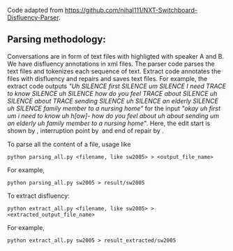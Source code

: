 Code adapted from https://github.com/nihal111/NXT-Switchboard-Disfluency-Parser. 

## Parsing methodology:
Conversations are in form of text files with highligted with speaker A and B. We have disfluency annotations in xml files. The parser code parses the text files and tokenizes each sequence of text. Extract code annotates the files with disfluency and repairs and saves text files. For example, the extract code outputs <em>"Uh SILENCE first SILENCE um SILENCE I need TRACE to know SILENCE uh SILENCE how do you feel TRACE <e> about SILENCE <ip> uh SILENCE about <r> TRACE sending SILENCE uh SILENCE an elderly SILENCE uh SILENCE family member to a nursing home"</em> for the input <em>"okay uh first um i need to know uh h[ow]- how do you feel about uh about sending um an elderly uh family member to a nursing home"</em>. Here, the edit start is shown by <e>, interruption point by <ip> and end of repair by <r>.


To parse all the content of a file, usage like

```python parsing_all.py <filename, like sw2005> > <output_file_name>```

For example,

```python parsing_all.py sw2005 > result/sw2005```


To extract disfluency:

```python extract_all.py <filename, like sw2005> > <extracted_output_file_name>```

For example,

```python extract_all.py sw2005 > result_extracted/sw2005```
